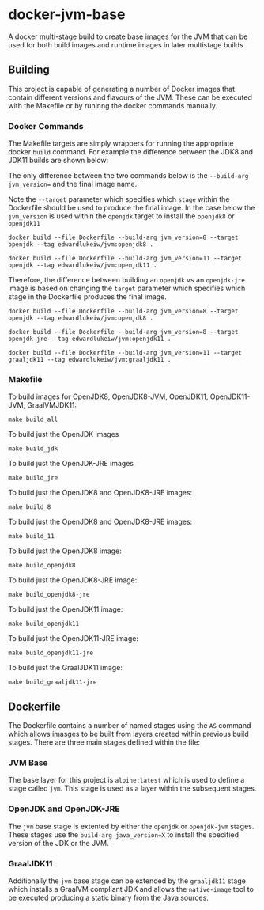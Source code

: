 # docker-jvm-base
A docker multi-stage build to create base images for the JVM that can be used for both build images and runtime images in later multistage builds

## Building
This project is capable of generating a number of Docker images that contain different versions and flavours of the JVM. These can be executed with the Makefile or by runinng the docker commands manually.

### Docker Commands
The Makefile targets are simply wrappers for running the appropriate docker `build` command. For example the difference between the JDK8 and JDK11 builds are shown below:

The only difference between the two commands below is the `--build-arg jvm_version=` and the final image name.

Note the `--target` parameter which specifies which `stage` within the Dockerfile should be used to produce the final image. In the case below the `jvm_version` is used within the `openjdk` target to install the `openjdk8` or `openjdk11`

	docker build --file Dockerfile --build-arg jvm_version=8 --target openjdk --tag edwardlukeiw/jvm:openjdk8 .

	docker build --file Dockerfile --build-arg jvm_version=11 --target openjdk --tag edwardlukeiw/jvm:openjdk11 .

Therefore, the difference between building an `openjdk` vs an `openjdk-jre` image is based on changing the `target` parameter which specifies which stage in the Dockerfile produces the final image.

	docker build --file Dockerfile --build-arg jvm_version=8 --target openjdk --tag edwardlukeiw/jvm:openjdk8 .

	docker build --file Dockerfile --build-arg jvm_version=8 --target openjdk-jre --tag edwardlukeiw/jvm:openjdk11 .

	docker build --file Dockerfile --build-arg jvm_version=11 --target graaljdk11 --tag edwardlukeiw/jvm:graaljdk11 .

### Makefile

To build images for OpenJDK8, OpenJDK8-JVM, OpenJDK11, OpenJDK11-JVM, GraalVMJDK11:

    make build_all

To build just the OpenJDK images

    make build_jdk

To build just the OpenJDK-JRE images

    make build_jre

To build just the OpenJDK8 and OpenJDK8-JRE images:

    make build_8

To build just the OpenJDK8 and OpenJDK8-JRE images:

    make build_11

To build just the OpenJDK8 image:

    make build_openjdk8

To build just the OpenJDK8-JRE image:

    make build_openjdk8-jre

To build just the OpenJDK11 image:

    make build_openjdk11

To build just the OpenJDK11-JRE image:

    make build_openjdk11-jre

To build just the GraalJDK11 image:

    make build_graaljdk11-jre

## Dockerfile

The Dockerfile contains a number of named stages using the `AS` command which allows imasges to be built from layers created within previous build stages. There are three main stages defined within the file:

### JVM Base
The base layer for this project is `alpine:latest` which is used to define a stage called `jvm`. This stage is used as a layer within the subsequent stages.

### OpenJDK and OpenJDK-JRE
The `jvm` base stage is extented by either the `openjdk` or `openjdk-jvm` stages. These stages use the `build-arg java_version=X` to install the specified version of the JDK or the JVM.

### GraalJDK11
Additionally the `jvm` base stage can be extended by the `graaljdk11` stage which installs a GraalVM compliant JDK and allows the `native-image` tool to be executed producing a static binary from the Java sources.

